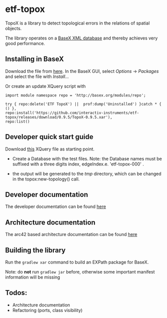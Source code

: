 # etf-topox

TopoX is a library to detect topological errors in the relations of spatial
objects.

The library operates on a [BaseX XML database](http://basex.org/) and thereby
achieves very good performance.

## Installing in BaseX
Download the file from [here](https://github.com/interactiv-instruments/etf-topox/releases/download/0.9.5/TopoX-0.9.5.xar).
In the BaseX GUI, select _Options_ -> _Packages_ and select the file with _Install..._

Or create an update XQuery script with

```XQuery
import module namespace repo = 'http://basex.org/modules/repo';

try { repo:delete('ETF TopoX') ||  prof:dump('Uninstalled') }catch * { () },
repo:install('https://github.com/interactiv-instruments/etf-topox/releases/download/0.9.5/TopoX-0.9.5.xar'),
repo:list()
```

## Developer quick start guide

Download [this](src/test/resources/ddt/queries/default.xq) XQuery file
as starting point.

- Create a Database with the test files. Note: the Database names must be suffixed with a three digits index, edgeIndex.e. 'etf-topox-000' .

- the output will be generated to the _tmp_ directory, which can be changed in the topox:new-topology() call.

## Developer documentation

The developer documentation can be found [here](docs/Developer_documentation.md)

## Architecture documentation

The arc42 based architecture documentation can be found [here](docs/Architecture_documentation.md)

## Building the library

Run the `gradlew xar` command to build an EXPath package for BaseX.

Note: do **not** run `gradlew jar` before, otherwise some important manifest
information will be missing

## Todos:

- Architecture documentation
- Refactoring (ports, class visibility)
